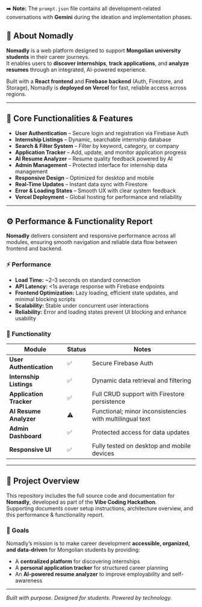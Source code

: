 ➡️ **Note:** The `prompt.json` file contains all development-related conversations with **Gemini** during the ideation and implementation phases.


## 🧠 About Nomadly

**Nomadly** is a web platform designed to support **Mongolian university students** in their career journeys.  
It enables users to **discover internships**, **track applications**, and **analyze resumes** through an integrated, AI-powered experience.  

Built with a **React frontend** and **Firebase backend** (Auth, Firestore, and Storage), Nomadly is **deployed on Vercel** for fast, reliable access across regions.

---

## 🧩 Core Functionalities & Features

- **User Authentication** – Secure login and registration via Firebase Auth  
- **Internship Listings** – Dynamic, searchable internship database  
- **Search & Filter System** – Filter by keyword, category, or company  
- **Application Tracker** – Add, update, and monitor application progress  
- **AI Resume Analyzer** – Resume quality feedback powered by AI  
- **Admin Management** – Protected interface for internship data management  
- **Responsive Design** – Optimized for desktop and mobile  
- **Real-Time Updates** – Instant data sync with Firestore  
- **Error & Loading States** – Smooth UX with clear system feedback  
- **Vercel Deployment** – Global hosting for performance and reliability  

---

## ⚙️ Performance & Functionality Report

**Nomadly** delivers consistent and responsive performance across all modules, ensuring smooth navigation and reliable data flow between frontend and backend.

### ⚡ Performance
- **Load Time:** ~2–3 seconds on standard connection  
- **API Latency:** <1s average response with Firebase endpoints  
- **Frontend Optimization:** Lazy loading, efficient state updates, and minimal blocking scripts  
- **Scalability:** Stable under concurrent user interactions  
- **Reliability:** Error and loading states prevent UI blocking and enhance usability  

### 🧩 Functionality

| Module | Status | Notes |
|---------|---------|-------|
| **User Authentication** | ✅ | Secure Firebase Auth |
| **Internship Listings** | ✅ | Dynamic data retrieval and filtering |
| **Application Tracker** | ✅ | Full CRUD support with Firestore persistence |
| **AI Resume Analyzer** | ⚠️ | Functional; minor inconsistencies with multilingual text |
| **Admin Dashboard** | ✅ | Protected access for data updates |
| **Responsive UI** | ✅ | Fully tested on desktop and mobile devices |

---

## 📄 Project Overview

This repository includes the full source code and documentation for **Nomadly**, developed as part of the **Vibe Coding Hackathon**.  
Supporting documents cover setup instructions, architecture overview, and this performance & functionality report.

### 🎯 Goals
Nomadly’s mission is to make career development **accessible, organized, and data-driven** for Mongolian students by providing:
- A **centralized platform** for discovering internships  
- A **personal application tracker** for structured career planning  
- An **AI-powered resume analyzer** to improve employability and self-awareness  

---

*Built with purpose. Designed for students. Powered by technology.*
